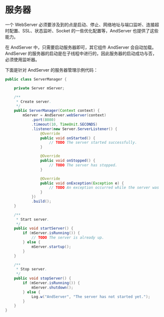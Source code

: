 # 服务器

一个 WebServer 必须要涉及到的点是启动、停止、网络地址与端口监听、连接超时配置、SSL、状态监听、Socket 的一些优化配置等，AndServer 也提供了这些能力。

在 AndServer 中，只需要启动服务器即可，其它组件 AndServer 会自动加载。AndServer 的服务器的启动是在子线程中进行的，因此服务器的启动成功与否，必须使用监听器。

下面是针对 AndServer 的服务器管理示例代码：

```java
public class ServerManager {

    private Server mServer;

    /**
     * Create server.
     */
    public ServerManager(Context context) {
        mServer = AndServer.webServer(context)
            .port(8080)
            .timeout(10, TimeUnit.SECONDS)
            .listener(new Server.ServerListener() {
                @Override
                public void onStarted() {
                    // TODO The server started successfully.
                }

                @Override
                public void onStopped() {
                    // TODO The server has stopped.
                }

                @Override
                public void onException(Exception e) {
                    // TODO An exception occurred while the server was starting.
                }
            })
            .build();
    }

    /**
     * Start server.
     */
    public void startServer() {
        if (mServer.isRunning()) {
            // TODO The server is already up.
        } else {
            mServer.startup();
        }
    }

    /**
     * Stop server.
     */
    public void stopServer() {
        if (mServer.isRunning()) {
            mServer.shutdown();
        } else {
            Log.w("AndServer", "The server has not started yet.");
        }
    }
}
```
